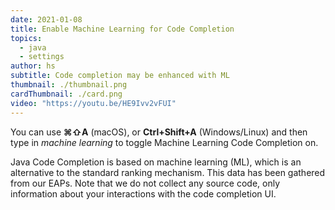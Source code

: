 ```yaml
---
date: 2021-01-08
title: Enable Machine Learning for Code Completion
topics:
  - java
  - settings
author: hs
subtitle: Code completion may be enhanced with ML
thumbnail: ./thumbnail.png
cardThumbnail: ./card.png
video: "https://youtu.be/HE9Ivv2vFUI"
---
```


You can use **⌘⇧A** (macOS), or **Ctrl+Shift+A** (Windows/Linux) and then type in _machine learning_ to toggle Machine Learning Code Completion on.

Java Code Completion is based on machine learning (ML), which is an alternative to the standard ranking mechanism. This data has been gathered from our EAPs. Note that we do not collect any source code, only information about your interactions with the code completion UI.
